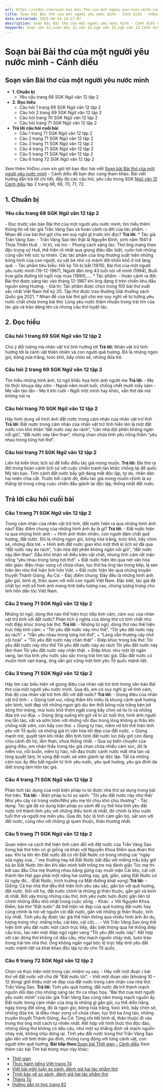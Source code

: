 ```yaml
---
url: https://vndoc.com/soan-bai-bai-tho-cua-mot-nguoi-yeu-nuoc-minh-canh-dieu-331356
title: Soạn bài Bài thơ của một người yêu nước mình - Cánh diều - VnDoc.com
date_extracted: 2025-04-14 14:27:07
description: Soạn bài Bài thơ của một người yêu nước mình - Cánh diều được VnDoc.com sưu tầm và xin gửi tới bạn đọc cùng tham khảo.
keywords: Soạn văn 12,soạn bài 12,văn 12,ngữ văn 12,ngữ văn 12 Cánh diều,soạn ngữ văn 12,giải ngữ văn 12,soạn văn 12 Cánh diều,soạn văn 12 Cánh diều ngắn nhất,soạn bài 12 cánh diều,soạn văn 12 tập 2 trang 68 Cánh diều,Soạn bài Bài thơ của một người yêu nước mình Cánh diều,Soạn bài Bài thơ của một người yêu nước mình,Soạn văn Bài thơ của một người yêu nước mình,Soạn bài Bài thơ của một người yêu nước mình ngắn gọn,Bài thơ của một người yêu nước mình,soạn văn 12 tập 2 trang 71
---
```


# Soạn bài Bài thơ của một người yêu nước mình - Cánh diều
## Soạn văn Bài thơ của một người yêu nước mình
  * **1\. Chuẩn bị**
    * Yêu cầu trang 68 SGK Ngữ văn 12 tập 2
  * **2\. Đọc hiểu**
    * Câu hỏi 1 trang 69 SGK Ngữ văn 12 tập 2
    * Câu hỏi 2 trang 69 SGK Ngữ văn 12 tập 2
    * Câu hỏi trang 70 SGK Ngữ văn 12 tập 2
    * Câu hỏi trang 71 SGK Ngữ văn 12 tập 2
  * **Trả lời câu hỏi cuối bài**
    * Câu 1 trang 71 SGK Ngữ văn 12 tập 2
    * Câu 2 trang 71 SGK Ngữ văn 12 tập 2
    * Câu 3 trang 71 SGK Ngữ văn 12 tập 2
    * Câu 4 trang 71 SGK Ngữ văn 12 tập 2
    * Câu 5 trang 71 SGK Ngữ văn 12 tập 2
    * Câu 6 trang 72 SGK Ngữ văn 12 tập 2

Xem thêm
VnDoc.com xin gửi tới bạn đọc bài viết [Soạn bài Bài thơ của một người yêu nước mình](<https://vndoc.com/soan-bai-bai-tho-cua-mot-nguoi-yeu-nuoc-minh-canh-dieu-331356>) \- Cánh diều để bạn đọc cùng tham khảo. Bài viết hướng dẫn trả lời chi tiết, đầy đủ các câu hỏi, yêu cầu trong SGK [Ngữ văn 12 Cánh diều](<https://vndoc.com/soan-van-12-canh-dieu>) tập 2 trang 68, 69, 70, 71, 72.
## 1\. Chuẩn bị
### Yêu cầu trang 68 SGK Ngữ văn 12 tập 2
\- Đọc trước văn bản Bài thơ của một người yêu nước mình; tìm hiểu thêm thông tin về tác giả Trần Vàng Sao và hoàn cảnh ra đời của tác phẩm.
\- Nhan đề của bài thơ gợi cho em suy nghĩ gì trước khi đọc?
**Trả lời:**
\* Tác giả Trần Vàng Sao:
\- Trần Vàng Sao tên thật là Nguyễn Đính, sinh năm 1941 ở Thừa Thiên Huế.
\- Vị trí, vai trò:
\- Phong cách sáng tác: Thơ ông mang theo đặc trưng xứ Huế, thể hiện rõ nhất qua giọng điệu đặc biệt, cuốn hút những cũng vẫn hết sức tự nhiên. Các tác phẩm của ông thương xuất hiện những bóng hình của con người, sự vật bé nhỏ có mảnh đời khốn khổ ở nơi làng quê.
\- Tác phẩm tiêu biểu: Hồi ký Tôi bị bắt \(1976\), Bài thơ của một người yêu nước mình \(19-12-1967\), Người đàn ông 43 tuổi nói về mình \(1984\), Buổi trưa giữa đường tôi ngồi núp mưa \(1990\),….
\* Tác phẩm:
\- Hoàn cảnh ra đời: Bài thơ được sáng tác vào tháng 12-1967 khi ông đang ở trên chiến khu đầu nguồn sông Hương.
\- Giá trị: Tác phẩm được chọn trong 100 bài thơ xuất sắc nhất Việt Nam thế kỷ 20. Tập thơ được trao thưởng Giải thưởng sách Quốc gia 2021.
\* Nhan đề của bài thơ gợi cho em suy nghĩ về tư tưởng yêu nước chất chứa trong bài thơ. Lòng yêu nước thấm nhuần trong trái tim của tác giả và trào dâng lên cả nhưng câu thơ tuyệt tác.
## 2\. Đọc hiểu
### Câu hỏi 1 trang 69 SGK Ngữ văn 12 tập 2
Chú ý đối tượng mà nhân vật trữ tình hướng tới
**Trả lời:**
Nhân vật trữ tình hướng tới là cảnh vật thiên nhiên và con người quê hương. Đó là những ngọn gió, bông nứa trắng, toóc khô, bầy chim sẻ, những đứa trẻ.
### Câu hỏi 2 trang 69 SGK Ngữ văn 12 tập 2
Tìm hiểu những hình ảnh, từ ngữ khắc họa hình ảnh người mẹ
**Trả lời:**
\- Mẹ tôi thức khuya dậy sớm
\- Ngoài năm mươi tuổi, chồng chết mười mấy năm
\- Mẹ vẫn tảo tần
\- Mẹ ít khi cười
\- Ngồi một mình hay khóc, vẫn thở dài mà không nói ra
### Câu hỏi trang 70 SGK Ngữ văn 12 tập 2
Hãy hình dung về hình ảnh đất nước trong cảm nhận của nhân vật trữ tình
**Trả lời:**
Đất nước trong cảm nhận của nhân vật trữ tình hiện lên là một đất nước còn khó khăn “đất nước này áo rách”, “căn nhà dột phên không ngăn nổi gió”, “đất nước này lầm than”, nhưng chan chứa tình yêu nồng thắm “yêu nhau trong từng hơi thở”.
### Câu hỏi trang 71 SGK Ngữ văn 12 tập 2
Liên hệ kiến thức lịch sử để hiểu điều tác giả mong muốn.
**Trả lời:**
Bài thơ ra đời trong hoàn cảnh lịch sử với cuộc chiến tranh tàn khốc chống lại đế quốc Mỹ tàn bạo. Tình cảnh đất nước bấy giờ đang mất độc lập, tự do, nhân dân hai miền chia cắt. Trước bối cảnh đó, điều tác giả mong muốn chính là sự thắng lợi trong công cuộc chiến đấu giành lại độc lập, thống nhất đất nước.
## Trả lời câu hỏi cuối bài
### Câu 1 trang 71 SGK Ngữ văn 12 tập 2
Trong cảm nhận của nhân vật trữ tình, đất nước hiện ra qua những hình ảnh nào? Đặc điểm chung của những hình ảnh ấy là gì?
**Trả lời:**
\- Đất nước hiện ra qua những hình ảnh :
\+ Hình ảnh thiên nhiên, con người đậm chất quê hương, đất nước. Đó là những ngọn gió, bông nứa trắng, toóc khô, bầy chim sẻ, những đứa trẻ.
\+ Hình ảnh đất nước gian khó một thời kì lịch sử đã qua “đất nước này áo rách”, “căn nhà dột phên không ngăn nổi gió”, “đất nước này lầm than”. Dẫu khó khăn về điều kiện vật chất, nhưng tình cảm rất mặn nồng “yêu nhau trong từng hơi thở”.
\+ Đất nước hiện lên qua nét văn hóa dân gian: điệu nhạc vọng cổ chứa chan, tục thờ ba ông táo trong bếp, lá sen hiện lên như thể hiện linh hồn Việt.
\+ Đất nước hiện lên qua những truyền thuyết Thánh Gióng, Âu Cơ.
\- Đặc điểm chung: Đây đều là những hình ảnh gần gũi, bình dị, thân quen với mỗi con người Việt Nam. Đặc biệt, tác giả đã chắt lọc một số hình ảnh mang tính biểu tượng cao, chúng tượng trưng cho linh hồn dân tộc Việt Nam.
### Câu 2 trang 71 SGK Ngữ văn 12 tập 2
Những từ ngữ, dòng thơ nào thể hiện trực tiếp tình cảm, cảm xúc của nhân vật trữ tình với đất nước? Phân tích ý nghĩa của dòng thơ có tính chất như một điệp khúc trong bài thơ.
**Trả lời:**
\- Những từ ngữ, dòng thơ nào thể hiện trực tiếp tình cảm:
\+ “Tôi yêu đất nước này như thế”, “Tôi yêu đất nước này áo rách”
\+ “Vẫn yêu nhau trong từng hơi thở”,
\+ “Lòng vẫn thương cây nhớ cội hoài”
\+ “Tôi yêu đất nước này chân thật”
\- Điệp khúc trong bài thơ:
Tôi yêu đất nước này như thế
Tôi yêu đất nước này áo rách
Tôi yêu đất nước này lầm than
Tôi yêu đất nước này chân thật.
\+ Điệp khúc như một lời ngân vang, lan tỏa tình yêu nước sâu sắc trong trái tim tác giả. Dẫu đất nước có muôn hình vạn trạng, ông vẫn giữ vững một tình yêu Tổ quốc mãnh liệt.
### Câu 3 trang 71 SGK Ngữ văn 12 tập 2
Hãy tìm các biểu hiện về giọng điệu của nhân vật trữ tình trong văn bản Bài thơ của một người yêu nước mình. Qua đó, em có suy nghĩ gì về tình cảm, thái độ của nhân vật trữ tình đối với đất nước?
**Trả lời:**
\- Giọng điệu của nhân vật trữ tình :
\+ Giọng tươi vui, nồng thắm khi miêu tả khung cảnh quê hương yên bình, tươi đẹp với những ngọn gió dịu êm thổi bông nứa trắng bên bờ sông thơ mộng, mùi toóc khô thơm ngát cùng bầy chim sẻ líu lo và những đứa trẻ vui đùa.
\+ Giọng lắng xuống khi gợi về kí ức tuổi thơ, hình ảnh người mẹ tần tảo, vất vả sớm hôm với những nỗi đau trong lòng không ai thấu khi chồng mất sớm, còn bầy con thơ.
\+ Giọng tự hào, niềm nở khi thể hiện tình yêu với Tổ quốc và những giá trị văn hóa tốt đẹp của đất nước.
\+ Giọng mạnh mẽ, quyết tâm khi nhắc đến tình hình đất nước lúc bấy giờ còn đang chịu cảnh đô hộ, lầm than, chưa thống nhất.
\- Qua sự biến chuyển của giọng điệu, em nhận thấy trong tác giả chan chứa nhiều cảm xúc, đó là niềm vui, nỗi buồn, niềm tự hào, nỗi đau trước cảnh nước mất nhà tan và lòng quyết tâm, hi vọng đất nước sẽ sớm giành lại độc lập. Tất cả những cảm xúc ấy đều bắt nguồn từ tình yêu nước, yêu quê hương, yêu gia đình da diết trong tâm hồn tác giả.
### Câu 4 trang 71 SGK Ngữ văn 12 tập 2
Phân tích tác dụng của một biện pháp tu từ được nhà thơ sử dụng trong bài thơ trên.
**Trả lời:**
\- Biện pháp tu từ so sánh: “Tôi yêu đất nước này như thế/ Như yêu cây cỏ trong vườn/Như yêu mẹ tôi chịu khó chịu thương”
\- Tác dụng: Tác giả đã sử dụng biện pháp so sánh để cụ thể hóa tình yêu đất nước trở thành tình yêu với những điều bình dị nhất, đó chính là khu vườn tuổi thơ và người mẹ mến yêu. Qua đó, bộc lộ tình cảm gắn bó, sắt son với đất nước, cũng như với những gì quen thuộc, thân thương nhất.
### Câu 5 trang 71 SGK Ngữ văn 12 tập 2
Quan niệm và cách thể hiện tình cảm đối với đất nước của Trần Vàng Sao trong bài thơ trên có gì giống và khác với Nguyễn Khoa Điềm qua đoạn thơ sau:
Khi ta lớn lên Đất nước đã có rồi
Đất Nước có trong những cái “ngày xửa ngày xưa...”
mẹ thường hay kể
Đất Nước bắt đầu với miếng trầu bây giờ bà ăn
Đất Nước lớn lên khi dân mình biết trồng tre mà đánh giặc
Tóc mẹ thì bới sau đầu
Cha mẹ thương nhau bằng gừng cay muối mặn
Cái kèo, cái cột thành tên
Hạt gạo phải một nắng hai sương xay, giã, giần, sàng
Đất Nước có từ ngày đó...
\(Đất Nước, trích trường ca Mặt đường khát vọng\)
**Trả lời:**
\- Giống: Cả hai nhà thơ đều thể hiện tình yêu sâu sắc, gắn bó với quê hương, đất nước. Đối với họ, đất nước chính là những gì thân thuộc, gần gũi và bình dị nhất. Bởi vậy trong những câu thơ, tình yêu nước luôn được gắn liền từ chính những điều nhỏ nhặt trong cuộc sống.
\- Khác:
\+ Với Nguyễn Khoa Điểm, bài thơ “Đất nước” đã thể hiện vẻ đẹp của quê hương đất nước hay cũng chính là nói về nguồn cội đất nước, gắn với những gì thân thuộc, tinh túy nhất. Tình yêu ấy được tác giả thể hiện thông qua nhiều hình ảnh ẩn dụ, tượng trưng như: miếng trầu, cái kèo, cái cột,…
\- Với Trần Vàng Sao ông thể hiện tình yêu đất nước một cách trực tiếp, đặc biệt thông qua hệ thống điệp cấu trúc, tạo nên một điệp ngữ ngân vang “Tôi yêu đất nước này”. Kết hợp với các dòng thơ không có dấu câu, như mạch nguồn chảy mãi, tuôn trào trong trái tim nhà thơ. Ông không ngần ngại bộc lộ trực tiếp tình yêu đất nước mãnh liệt và khát khao độc lập tự do cho Tổ quốc.
### Câu 6 trang 72 SGK Ngữ văn 12 tập 2
Chọn và thực hiện một trong các nhiệm vụ sau:
\- Hãy viết một đoạn / bài thơ về đất nước với chủ đề “Đất nước tôi”.
\- Viết một đoạn văn \(khoảng 10 – 12 dòng\) giới thiệu một vẻ đẹp của đất nước trong cảm nhận của nhà thơ Trần Vàng Sao.
**Trả lời:**
Tình yêu quê hương, đất nước đã trở thành mạch nguồn dồi dào cho những sáng tác thi ca nhạc họa. “Bài thơ của một người yêu nước mình” của tác giả Trần Vàng Sao cũng nằm trong mạch nguồn ấy. Đất nước trong cảm nhận của ông là những gì gần gũi, cụ thể diễn hằng ngày trong đời sống, đó là ngọn gió, bông nứa trắng, toóc khô, bầy chim sẻ, những đứa trẻ, là điệu nhạc vọng cổ chứa chan, tục thờ ba ông táo, những truyền thuyết Thánh Gióng, Âu Cơ. Từng chi tiết bình dị, thân thuộc đi vào trong thơ ông một cách tự nhiên nhất. Kết hợp với hình thức thơ độc đáo, những dòng thơ không có dấu câu, như một sự khẳng định về mạch nguồn chảy mãi, không chịu dừng lại. Tình yêu đất nước trong thơ Trần Vàng Sao gắn liền với tình thân gia đình, những rung động với từng cảnh vật, con người trên quê hương.
**Bài tiếp theo:**[Soạn bài Thời gian - Cánh diều](<https://vndoc.com/soan-bai-thoi-gian-canh-dieu-331359>)
Xem thêm các bài Tìm bài trong mục này khác:
  * [Thời gian](</soan-bai-thoi-gian-canh-dieu-331359>)
  * [Thực hành tiếng Việt trang 74](</soan-bai-thuc-hanh-tieng-viet-trang-74-canh-dieu-331360>)
  * [Viết bài nghị luận so sánh, đánh giá hai tác phẩm thơ](</soan-bai-viet-bai-nghi-luan-so-sanh-danh-gia-hai-tac-pham-tho-canh-dieu-331361>)
  * [Trình bày về so sánh, đánh giá hai tác phẩm thơ](</soan-bai-trinh-bay-ve-so-sanh-danh-gia-hai-tac-pham-tho-canh-dieu-331362>)
  * [Tháng Tư](</soan-bai-thang-tu-canh-dieu-331369>)
  * [Hướng dẫn tự học trang 82](</soan-bai-huong-dan-tu-hoc-trang-82-canh-dieu-331371>)

